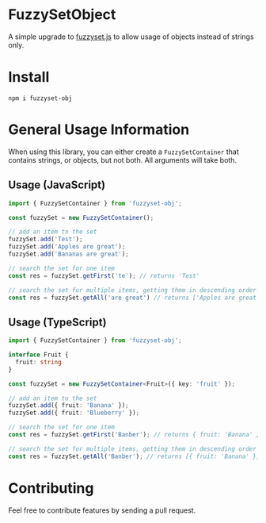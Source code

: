 # FuzzySetObject

A simple upgrade to [fuzzyset.js](https://glench.github.io/fuzzyset.js/) to allow usage of objects instead of strings only.

# Install

`npm i fuzzyset-obj`

# General Usage Information

When using this library, you can either create a `FuzzySetContainer` that contains strings, or objects, but not both. All arguments will take both.

## Usage (JavaScript)

```js
import { FuzzySetContainer } from 'fuzzyset-obj';

const fuzzySet = new FuzzySetContainer();

// add an item to the set
fuzzySet.add('Test');
fuzzySet.add('Apples are great');
fuzzySet.add('Bananas are great');

// search the set for one item
const res = fuzzySet.getFirst('te'); // returns 'Test'

// search the set for multiple items, getting them in descending order
const res = fuzzySet.getAll('are great') // returns ['Apples are great', 'Bananas are great']
```

## Usage (TypeScript)
```ts
import { FuzzySetContainer } from 'fuzzyset-obj';

interface Fruit {
  fruit: string
}

const fuzzySet = new FuzzySetContainer<Fruit>({ key: 'fruit' });

// add an item to the set
fuzzySet.add({ fruit: 'Banana' });
fuzzySet.add({ fruit: 'Blueberry' });

// search the set for one item
const res = fuzzySet.getFirst('Banber'); // returns { fruit: 'Banana' }

// search the set for multiple items, getting them in descending order
const res = fuzzySet.getAll('Banber'); // returns [{ fruit: 'Banana' }, { fruit: 'Blueberry' }]
```

# Contributing

Feel free to contribute features by sending a pull request.
